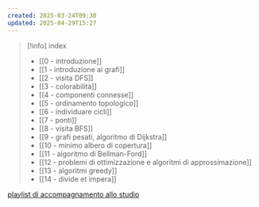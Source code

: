 ```yaml
---
created: 2025-03-24T09:30
updated: 2025-04-29T15:27
---
```

>[!info] index
>- [[0 - introduzione]] 
>- [[1 - introduzione ai grafi]]
>- [[2 - visita DFS]]
>- [[3 - colorabilità]]
>- [[4 - componenti connesse]]
>- [[5 - ordinamento topologico]]
>- [[6 - individuare cicli]]
>- [[7 - ponti]]
>- [[8 - visita BFS]]
>- [[9 - grafi pesati, algoritmo di Dijkstra]]
>- [[10 - minimo albero di copertura]]
>- [[11 - algoritmo di Bellman-Ford]]
>- [[12 - problemi di ottimizzazione e algoritmi di approssimazione]]
>- [[13 - algoritmi greedy]]
>- [[14 - divide et impera]]

[playlist di accompagnamento allo studio](https://open.spotify.com/playlist/52f65aksG2pZCE5IRqrkLr?si=9b217e1fd5e344f4)